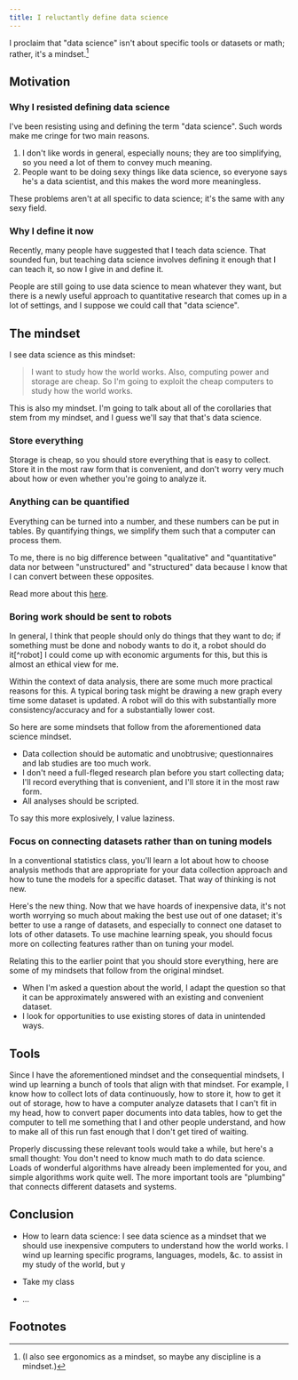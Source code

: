 ```yaml
---
title: I reluctantly define data science
---
```

I proclaim that "data science" isn't about specific tools or datasets
or math; rather, it's a mindset.[^mindset]

## Motivation

### Why I resisted defining data science
I've been resisting using and defining the term "data science".
Such words make me cringe for two main reasons.

1. I don't like words in general, especially nouns; they are too
    simplifying, so you need a lot of them to convey much meaning.
2. People want to be doing sexy things like data science, so everyone
    says he's a data scientist, and this makes the word more meaningless.

These problems aren't at all specific to data science; it's the same
with any sexy field.

### Why I define it now
Recently, many people have suggested that I teach data science.
That sounded fun, but teaching data science involves defining it
enough that I can teach it, so now I give in and define it.

People are still going to use data science to mean whatever they want, but
there is a newly useful approach to quantitative research that comes up in
a lot of settings, and I suppose we could call that "data science".

## The mindset
I see data science as this mindset:

> I want to study how the world works.
> Also, computing power and storage are cheap.
> So I'm going to exploit the cheap computers to study how the world works.

This is also my mindset. I'm going to talk about all of the corollaries that
stem from my mindset, and I guess we'll say that that's data science.

### Store everything
Storage is cheap, so you should store everything that is easy to collect.
Store it in the most raw form that is convenient, and don't worry very
much about how or even whether you're going to analyze it.

### Anything can be quantified
Everything can be turned into a number, and these numbers can be put in tables.
By quantifying things, we simplify them such that a computer can process them.

To me, there is no big difference between "qualitative" and "quantitative" data
nor between "unstructured" and "structured" data because I know that I can convert
between these opposites.

Read more about this [here](/!/world-data-world).

### Boring work should be sent to robots
In general, I think that people should only do things that they want to do;
if something must be done and nobody wants to do it, a robot should do it[^robot]
I could come up with economic arguments for this, but this is almost an ethical view for me.

Within the context of data analysis, there are some much more practical reasons
for this. A typical boring task might be drawing a new graph every time some
dataset is updated. A robot will do this with substantially more
consistency/accuracy and for a substantially lower cost.

So here are some mindsets that follow from the aforementioned data science mindset.

* Data collection should be automatic and unobtrusive; questionnaires and lab
    studies are too much work.
* I don't need a full-fleged research plan before you start collecting data;
    I'll record everything that is convenient, and I'll store it in the most raw form.
* All analyses should be scripted.

To say this more explosively, I value laziness.

### Focus on connecting datasets rather than on tuning models
In a conventional statistics class, you'll learn a lot about how to choose
analysis methods that are appropriate for your data collection approach and how
to tune the models for a specific dataset. That way of thinking is not new.

Here's the new thing. Now that we have hoards of inexpensive data, it's not
worth worrying so much about making the best use out of one dataset; it's better
to use a range of datasets, and especially to connect one dataset to lots of
other datasets. To use machine learning speak, you should focus more on collecting
features rather than on tuning your model.

Relating this to the earlier point that you should store everything, here are
some of my mindsets that follow from the original mindset.

* When I'm asked a question about the world, I adapt the question so that it can
    be approximately answered with an existing and convenient dataset.
* I look for opportunities to use existing stores of data in unintended ways.

## Tools
Since I have the aforementioned mindset and the consequential mindsets, I wind
up learning a bunch of tools that align with that mindset. For example, I know
how to collect lots of data continuously, how to store it, how to get it out of
storage, how to have a computer analyze datasets that I can't fit in my head,
how to convert paper documents into data tables, how to get the computer to tell
me something that I and other people understand, and how to make all of this run
fast enough that I don't get tired of waiting.

Properly discussing these relevant tools would take a while, but here's a small
thought: You don't need to know much math to do data science. Loads of wonderful
algorithms have already been implemented for you, and simple algorithms work quite
well. The more important tools are "plumbing" that connects different datasets and systems.

## Conclusion

* How to learn data science:
I see data science as a mindset that we should use inexpensive computers
to understand how the world works. I wind up learning specific programs,
languages, models, &c. to assist in my study of the world, but y

* Take my class

* ...

## Footnotes
[^robots]: Boring to robots 
(This presents some ethical issues

[^mindset]: (I also see ergonomics as a mindset, so maybe any discipline is a mindset.)

